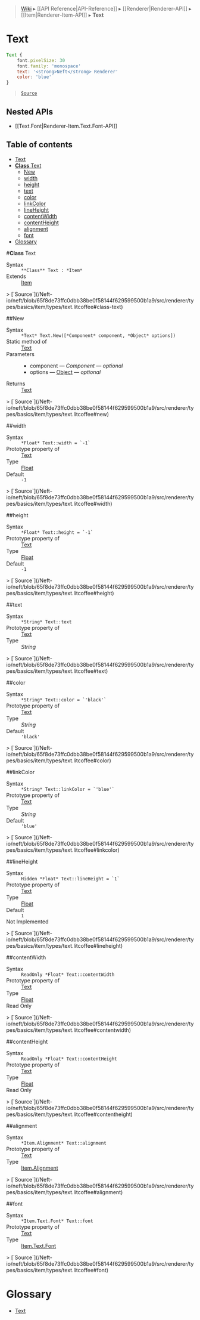> [Wiki](Home) ▸ [[API Reference|API-Reference]] ▸ [[Renderer|Renderer-API]] ▸ [[Item|Renderer-Item-API]] ▸ **Text**

# Text

```javascript
Text {
    font.pixelSize: 30
    font.family: 'monospace'
    text: '<strong>Neft</strong> Renderer'
    color: 'blue'
}
```

> [`Source`](/Neft-io/neft/blob/65f8de73ffc0dbb38be0f58144f629599500b1a9/src/renderer/types/basics/item/types/text.litcoffee#text)

## Nested APIs

* [[Text.Font|Renderer-Item.Text.Font-API]]

## Table of contents
* [Text](#text)
* [**Class** Text](#class-text)
  * [New](#new)
  * [width](#width)
  * [height](#height)
  * [text](#text)
  * [color](#color)
  * [linkColor](#linkcolor)
  * [lineHeight](#lineheight)
  * [contentWidth](#contentwidth)
  * [contentHeight](#contentheight)
  * [alignment](#alignment)
  * [font](#font)
* [Glossary](#glossary)

#**Class** Text
<dl><dt>Syntax</dt><dd><code>&#x2A;&#x2A;Class&#x2A;&#x2A; Text : &#x2A;Item&#x2A;</code></dd><dt>Extends</dt><dd><a href="/Neft-io/neft/wiki/Renderer-Item-API#class-item">Item</a></dd></dl>
> [`Source`](/Neft-io/neft/blob/65f8de73ffc0dbb38be0f58144f629599500b1a9/src/renderer/types/basics/item/types/text.litcoffee#class-text)

##New
<dl><dt>Syntax</dt><dd><code>&#x2A;Text&#x2A; Text.New([&#x2A;Component&#x2A; component, &#x2A;Object&#x2A; options])</code></dd><dt>Static method of</dt><dd><a href="/Neft-io/neft/wiki/Renderer-Text-API#class-text">Text</a></dd><dt>Parameters</dt><dd><ul><li>component — <i>Component</i> — <i>optional</i></li><li>options — <a href="/Neft-io/neft/wiki/Utils-API#isobject">Object</a> — <i>optional</i></li></ul></dd><dt>Returns</dt><dd><a href="/Neft-io/neft/wiki/Renderer-Text-API#class-text">Text</a></dd></dl>
> [`Source`](/Neft-io/neft/blob/65f8de73ffc0dbb38be0f58144f629599500b1a9/src/renderer/types/basics/item/types/text.litcoffee#new)

##width
<dl><dt>Syntax</dt><dd><code>&#x2A;Float&#x2A; Text::width = `-1`</code></dd><dt>Prototype property of</dt><dd><a href="/Neft-io/neft/wiki/Renderer-Text-API#class-text">Text</a></dd><dt>Type</dt><dd><a href="/Neft-io/neft/wiki/Utils-API#isfloat">Float</a></dd><dt>Default</dt><dd><code>-1</code></dd></dl>
> [`Source`](/Neft-io/neft/blob/65f8de73ffc0dbb38be0f58144f629599500b1a9/src/renderer/types/basics/item/types/text.litcoffee#width)

##height
<dl><dt>Syntax</dt><dd><code>&#x2A;Float&#x2A; Text::height = `-1`</code></dd><dt>Prototype property of</dt><dd><a href="/Neft-io/neft/wiki/Renderer-Text-API#class-text">Text</a></dd><dt>Type</dt><dd><a href="/Neft-io/neft/wiki/Utils-API#isfloat">Float</a></dd><dt>Default</dt><dd><code>-1</code></dd></dl>
> [`Source`](/Neft-io/neft/blob/65f8de73ffc0dbb38be0f58144f629599500b1a9/src/renderer/types/basics/item/types/text.litcoffee#height)

##text
<dl><dt>Syntax</dt><dd><code>&#x2A;String&#x2A; Text::text</code></dd><dt>Prototype property of</dt><dd><a href="/Neft-io/neft/wiki/Renderer-Text-API#class-text">Text</a></dd><dt>Type</dt><dd><i>String</i></dd></dl>
> [`Source`](/Neft-io/neft/blob/65f8de73ffc0dbb38be0f58144f629599500b1a9/src/renderer/types/basics/item/types/text.litcoffee#text)

##color
<dl><dt>Syntax</dt><dd><code>&#x2A;String&#x2A; Text::color = `'black'`</code></dd><dt>Prototype property of</dt><dd><a href="/Neft-io/neft/wiki/Renderer-Text-API#class-text">Text</a></dd><dt>Type</dt><dd><i>String</i></dd><dt>Default</dt><dd><code>'black'</code></dd></dl>
> [`Source`](/Neft-io/neft/blob/65f8de73ffc0dbb38be0f58144f629599500b1a9/src/renderer/types/basics/item/types/text.litcoffee#color)

##linkColor
<dl><dt>Syntax</dt><dd><code>&#x2A;String&#x2A; Text::linkColor = `'blue'`</code></dd><dt>Prototype property of</dt><dd><a href="/Neft-io/neft/wiki/Renderer-Text-API#class-text">Text</a></dd><dt>Type</dt><dd><i>String</i></dd><dt>Default</dt><dd><code>'blue'</code></dd></dl>
> [`Source`](/Neft-io/neft/blob/65f8de73ffc0dbb38be0f58144f629599500b1a9/src/renderer/types/basics/item/types/text.litcoffee#linkcolor)

##lineHeight
<dl><dt>Syntax</dt><dd><code>Hidden &#x2A;Float&#x2A; Text::lineHeight = `1`</code></dd><dt>Prototype property of</dt><dd><a href="/Neft-io/neft/wiki/Renderer-Text-API#class-text">Text</a></dd><dt>Type</dt><dd><a href="/Neft-io/neft/wiki/Utils-API#isfloat">Float</a></dd><dt>Default</dt><dd><code>1</code></dd><dt>Not Implemented</dt></dl>
> [`Source`](/Neft-io/neft/blob/65f8de73ffc0dbb38be0f58144f629599500b1a9/src/renderer/types/basics/item/types/text.litcoffee#lineheight)

##contentWidth
<dl><dt>Syntax</dt><dd><code>ReadOnly &#x2A;Float&#x2A; Text::contentWidth</code></dd><dt>Prototype property of</dt><dd><a href="/Neft-io/neft/wiki/Renderer-Text-API#class-text">Text</a></dd><dt>Type</dt><dd><a href="/Neft-io/neft/wiki/Utils-API#isfloat">Float</a></dd><dt>Read Only</dt></dl>
> [`Source`](/Neft-io/neft/blob/65f8de73ffc0dbb38be0f58144f629599500b1a9/src/renderer/types/basics/item/types/text.litcoffee#contentwidth)

##contentHeight
<dl><dt>Syntax</dt><dd><code>ReadOnly &#x2A;Float&#x2A; Text::contentHeight</code></dd><dt>Prototype property of</dt><dd><a href="/Neft-io/neft/wiki/Renderer-Text-API#class-text">Text</a></dd><dt>Type</dt><dd><a href="/Neft-io/neft/wiki/Utils-API#isfloat">Float</a></dd><dt>Read Only</dt></dl>
> [`Source`](/Neft-io/neft/blob/65f8de73ffc0dbb38be0f58144f629599500b1a9/src/renderer/types/basics/item/types/text.litcoffee#contentheight)

##alignment
<dl><dt>Syntax</dt><dd><code>&#x2A;Item.Alignment&#x2A; Text::alignment</code></dd><dt>Prototype property of</dt><dd><a href="/Neft-io/neft/wiki/Renderer-Text-API#class-text">Text</a></dd><dt>Type</dt><dd><a href="/Neft-io/neft/wiki/Renderer-Item.Alignment-API#class-alignment">Item.Alignment</a></dd></dl>
> [`Source`](/Neft-io/neft/blob/65f8de73ffc0dbb38be0f58144f629599500b1a9/src/renderer/types/basics/item/types/text.litcoffee#alignment)

##font
<dl><dt>Syntax</dt><dd><code>&#x2A;Item.Text.Font&#x2A; Text::font</code></dd><dt>Prototype property of</dt><dd><a href="/Neft-io/neft/wiki/Renderer-Text-API#class-text">Text</a></dd><dt>Type</dt><dd><a href="/Neft-io/neft/wiki/Renderer-Item.Text.Font-API#class-font">Item.Text.Font</a></dd></dl>
> [`Source`](/Neft-io/neft/blob/65f8de73ffc0dbb38be0f58144f629599500b1a9/src/renderer/types/basics/item/types/text.litcoffee#font)

# Glossary

- [Text](#class-text)

